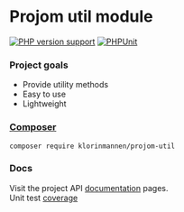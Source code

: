 # Projom util module
[![PHP version support][php-version-badge]][php]
[![PHPUnit][phpunit-ci-badge]][phpunit-action]

[php-version-badge]: https://img.shields.io/badge/php-%5E8.0-7A86B8
[php]: https://www.php.net/supported-versions.php
[phpunit-action]: https://github.com/Klorinmannen/projom-util/actions
[phpunit-ci-badge]: https://github.com/Klorinmannen/projom-util/workflows/PHPUnit/badge.svg

### Project goals
* Provide utility methods
* Easy to use
* Lightweight

###  [Composer](https://getcomposer.org/doc/00-intro.md)
````
composer require klorinmannen/projom-util
````

### Docs
Visit the project API [documentation](https://projom.se/docs/projom-util-phpdoc/) pages.
<br>Unit test [coverage](https://projom.se/docs/projom-util-phpunit/)